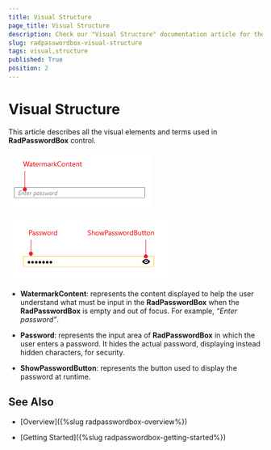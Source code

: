 ```yaml
---
title: Visual Structure
page_title: Visual Structure
description: Check our "Visual Structure" documentation article for the RadPasswordBox WPF control.
slug: radpasswordbox-visual-structure
tags: visual,structure
published: True
position: 2
---
```


# Visual Structure

This article describes all the visual elements and terms used in __RadPasswordBox__ control. 

![RadPasswordBox Visual Structure](images/RadPasswordBox_VisualStructure_0.png)

![RadPasswordBox Visual Structure](images/RadPasswordBox_VisualStructure_1.png)

* __WatermarkContent__: represents the content displayed to help the user understand what must be input in the __RadPasswordBox__ when the __RadPasswordBox__ is empty and out of focus. For example, _“Enter password”_. 

* __Password__: represents the input area of __RadPasswordBox__ in which the user enters a password. It hides the actual password, displaying instead hidden characters, for security.

* __ShowPasswordButton__: represents the button used to display the password at runtime.

## See Also

 * [Overview]({%slug radpasswordbox-overview%})

 * [Getting Started]({%slug radpasswordbox-getting-started%})